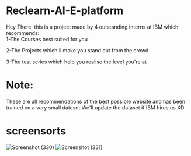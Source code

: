 # Reclearn-AI-E-platform
Hey There, this is a project made by 4 outstanding interns at IBM which recommends:  
1-The Courses best suited for you  

2-The Projects which'll make you stand out from the crowd  

3-The test series which help you realise the level you're at  

# Note: 
These are all recommendations of the best possible website and has been trained on a very small dataset We'll update the dataset if IBM hires us XD

# screensorts
![Screenshot (330)](https://user-images.githubusercontent.com/62562859/130489407-3a039859-91ce-4489-8dd8-0945e3c58949.png)
![Screenshot (331)](https://user-images.githubusercontent.com/62562859/130489468-84abccfb-38ea-4e5c-a16d-0dfcae5799d2.png)
